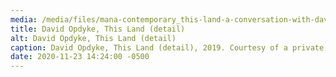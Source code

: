 ```yaml
---
media: /media/files/mana-contemporary_this-land-a-conversation-with-david-opdyke-lawrence-weschler-and-maya-wiley_74-75-this-land.png
title: David Opdyke, This Land (detail)
alt: David Opdyke, This Land (detail)
caption: David Opdyke, This Land (detail), 2019. Courtesy of a private collection
date: 2020-11-23 14:24:00 -0500
---
```

